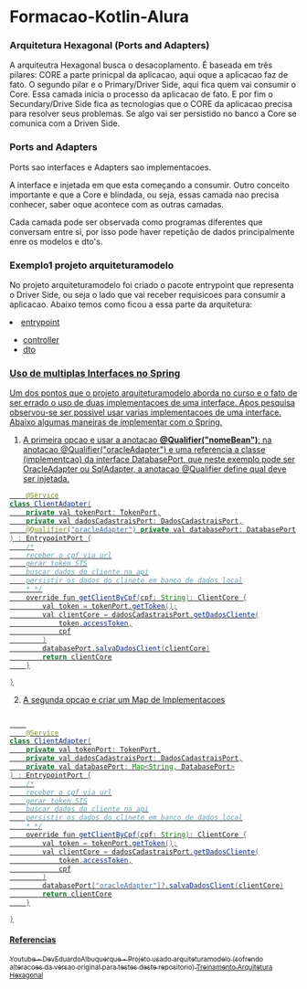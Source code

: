 # Formacao-Kotlin-Alura

<h3>Arquitetura Hexagonal (Ports and Adapters)</h3>
<p>A arquiteutra Hexagonal busca o desacoplamento. É baseada em três pilares: CORE a parte prinicpal da aplicacao, aqui oque a aplicacao faz de fato. O segundo pilar e o Primary/Driver Side, aqui fica quem vai consumir o Core. Essa camada inicia o processo da aplicacao de fato. E por fim o Secundary/Drive Side fica as tecnologias que o CORE da aplicacao precisa para resolver seus problemas. Se algo vai ser persistido no banco a Core se comunica com a Driven Side. 
</p>
<h3>Ports and Adapters</h3>
<p>Ports sao interfaces e Adapters sao implementacoes.</p>
<p>A interface e injetada em que esta começando a consumir. Outro conceito importante e que a Core e blindada, ou seja, essas camada nao precisa conhecer, saber oque acontece com as outras camadas. </p>
<p>Cada camada pode ser observada como programas diferentes que conversam entre si, por isso pode haver repetição de dados principalmente enre os modelos e dto's.</p>

<h3>Exemplo1 projeto arquiteturamodelo</h3>
<p>No projeto arquiteturamodelo foi criado o pacote entrypoint que representa o Driver Side, ou seja o lado que vai receber requisicoes para consumir a aplicacao. Abaixo temos como ficou a essa parte da arquitetura:

<u>
  <li>entrypoint
    <ul>
      <li>controller</li>
      <li>dto</li>
    </ul>
  </li>
</ul>

</p>

<h3>Uso de multiplas Interfaces no Spring</h3>
<p>Um dos pontos que o projeto arquiteturamodelo aborda no curso e o fato de ser errado o uso de duas implementacoes de uma interface. Apos pesquisa observou-se ser possivel usar varias implementacoes de uma interface. Abaixo algumas maneiras de implementar com o Spring.

1. A primeira opcao e usar a anotacao <strong>@Qualifier("nomeBean")</strong>: na anotacao @Qualifier("oracleAdapter") e uma referencia a classe (implementcao) da interface DatabasePort, que neste exemplo pode ser OracleAdapter ou SqlAdapter, a anotacao @Qualifier define qual deve ser injetada.

```java
    @Service
class ClientAdapter(
    private val tokenPort: TokenPort,
    private val dadosCadastraisPort: DadosCadastraisPort,
    @Qualifier("oracleAdapter") private val databasePort: DatabasePort
) : EntrypointPort {
    /*
    receber o cpf via url
    gerar token STS
    buscar dados do cliente na api
    persistir os dados do clinete em banco de dados local
    * */
    override fun getClientByCpf(cpf: String): ClientCore {
        val token = tokenPort.getToken();
        val clientCore = dadosCadastraisPort.getDadosCliente(
            token.accessToken,
            cpf
        )
        databasePort.salvaDadosClient(clientCore)
        return clientCore
    }

}

   ```

2. A segunda opcao e criar um Map de Implementacoes


```java

    
    @Service
class ClientAdapter(
    private val tokenPort: TokenPort,
    private val dadosCadastraisPort: DadosCadastraisPort,
    private val databasePort: Map<String, DatabasePort>
) : EntrypointPort {
    /*
    receber o cpf via url
    gerar token STS
    buscar dados do cliente na api
    persistir os dados do clinete em banco de dados local
    * */
    override fun getClientByCpf(cpf: String): ClientCore {
        val token = tokenPort.getToken();
        val clientCore = dadosCadastraisPort.getDadosCliente(
            token.accessToken,
            cpf
        )
        databasePort["oracleAdapter"]?.salvaDadosClient(clientCore)
        return clientCore
    }

}

   ```

</p>



<h4>Referencias</h4>

<p><sub>Youtube - DevEduardoAlbuquerque - Projeto usado arquiteturamodelo (sofrendo alteracoes da versao original para testes deste repositorio) <a href="https://www.youtube.com/watch?v=_3aZCs8IGGQ&list=PLRHt7FXZbVCQmSscfVQVKT_gegPHurnHs&index=1">Treinamento Arquitetura Hexagonal</a></sub></p>

